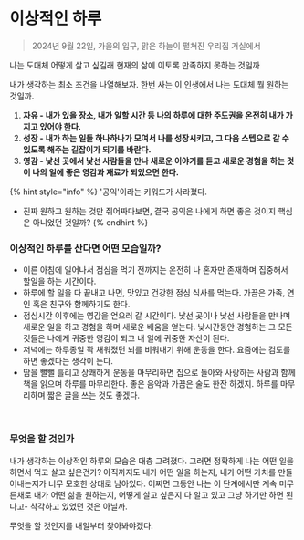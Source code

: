 # 이상적인 하루

> 2024년 9월 22일, 가을의 입구, 맑은 하늘이 펼쳐진 우리집 거실에서

나는 도대체 어떻게 살고 싶길래 현재의 삶에 이토록 만족하지 못하는 것일까&#x20;

내가 생각하는 최소 조건을 나열해보자. 한번 사는 이 인생에서 나는 도대체 뭘 원하는 것일까.&#x20;

1. **자유 - 내가 있을 장소, 내가 일할 시간 등 나의 하루에 대한 주도권을 온전히 내가 가지고 있어야 한다.**&#x20;
2. **성장 - 내가 하는 일들 하나하나가 모여서 나를 성장시키고, 그 다음 스텝으로 갈 수 있도록 해주는 길잡이가 되기를 바란다.**&#x20;
3. **영감 - 낯선 곳에서 낯선 사람들을 만나 새로운 이야기를 듣고 새로운 경험을 하는 것이 나의 일에 좋은 영감과 재료가 되었으면 한다.**&#x20;

{% hint style="info" %}
'공익'이라는 키워드가 사라졌다.&#x20;

* 진짜 원하고 원하는 것만 쥐어짜다보면, 결국 공익은 나에게 하면 좋은 것이지 핵심은 아니었던 것일까?&#x20;
{% endhint %}

### 이상적인 하루를 산다면 어떤 모습일까?&#x20;

* 이른 아침에 일어나서 점심을 먹기 전까지는 온전히 나 혼자만 존재하며 집중해서 할일을 하는 시간이다.&#x20;
* 하루에 할 일을 다 끝내고 나면, 맛있고 건강한 점심 식사를 먹는다. 가끔은 가족, 연인 혹은 친구와 함께하기도 한다.&#x20;
* 점심시간 이후에는 영감을 얻으러 갈 시간이다. 낯선 곳이나 낯선 사람들을 만나며 새로운 일을 하고 경험을 하며 새로운 배움을 얻는다. 낮시간동안 경험하는 그 모든 것들은 나에게 귀중한 영감이 되고 내 일에 귀중한 자산이 된다.&#x20;
* 저녁에는 하루종일 꽉 채워졌던 뇌를 비워내기 위해 운동을 한다. 요즘에는 검도를 하면 좋겠다는 생각이 든다.&#x20;
* 땀을 뻘뻘 흘리고 상쾌하게 운동을 마무리하면 집으로 돌아와 사랑하는 사람과 함께 책을 읽으며 하루를 마무리한다. 좋은 음악과 가끔은 술도 한잔 하겠지. 하루를 마무리하며 짧은 글을 쓰는 것도 좋겠다.&#x20;

<figure><img src="../../.gitbook/assets/제목을 입력해주세요_-001.png" alt="" width="563"><figcaption></figcaption></figure>

### 무엇을 할 것인가&#x20;

내가 생각하는 이상적인 하루의 모습은 대충 그려졌다. 그러면 정확하게 나는 어떤 일을 하면서 먹고 살고 싶은건가? 아직까지도 내가 어떤 일을 하는지, 내가 어떤 가치를 만들어내는지가 너무 모호한 상태로 남아있다. 어쩌면 그동안 나는 이 단계에서만 계속 머무른채로 내가 어떤 삶을 원하는지, 어떻게 살고 싶은지 다 알고 있고 그냥 하기만 하면 된다고- 착각하고 있었던 것은 아닐까.&#x20;

무엇을 할 것인지를 내일부터 찾아봐야겠다.&#x20;
